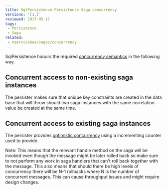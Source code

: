 ```yaml
---
title: SqlPersistence Persistence Saga concurrency
versions: '[1,]'
reviewed: 2017-05-17
tags:
 - Persistence
 - Saga
related:
 - nservicebus/sagas/concurrency
---
```


SqlPersistence honors the required [concurrency semantics](/nservicebus/sagas/concurrency.md) in the following way.

## Concurrent access to non-existing saga instances

The persister makes sure that unique key constraints are created in the data base that will throw should two saga instances with the same correlation value be created at the same time.

## Concurrent access to existing saga instances

The persister provides [optimistic concurrency](https://en.wikipedia.org/wiki/Optimistic_concurrency_control) using a incrementing counter used to provide.

Note: This means that the relevant handle method on the saga will be invoked even though the message might be later rolled back so make sure to not perform any work in saga handlers that can't roll back together with the message. This also means that should there be high levels of concurrency there will be N-1 rollbacks where N is the number of concurrent messages. This can cause throughput issues and might require design changes.